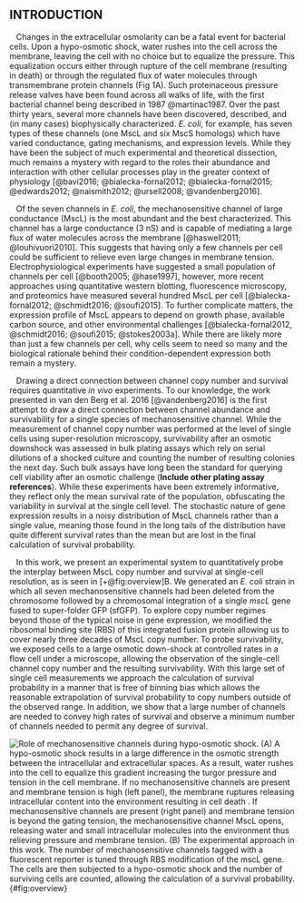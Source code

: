 
## INTRODUCTION
 &nbsp;&nbsp; Changes in the extracellular osmolarity can be a fatal event for bacterial
cells. Upon a hypo-osmotic shock, water rushes into the cell across
the membrane, leaving the cell with no choice but to equalize the pressure.
This equalization occurs either through rupture of the cell membrane
(resulting in death) or through the regulated flux of water molecules through
transmembrane protein channels (Fig 1A). Such proteinaceous pressure release
valves have been found across all walks of life, with the first bacterial
channel being described in 1987 @martinac1987. Over the past thirty years,
several more channels have been discovered, described, and (in many cases)
biophysically characterized. *E. coli*, for example, has seven types of these
channels (one MscL and six MscS homologs) which have varied conductance,
gating mechanisms, and expression levels. While they have been the subject of
much experimental and theoretical dissection, much remains a mystery with
regard to the roles their abundance and interaction with other cellular
processes play in the greater context of physiology [@bavi2016;
@bialecka-fornal2012; @bialecka-fornal2015; @edwards2012; @naismith2012;
@ursell2008; @vandenberg2016].

&nbsp; &nbsp;Of the seven channels in *E. coli*, the mechanosensitive channel of large
conductance (MscL) is the most abundant and the best characterized. This
channel has a large conductance (3 nS) and is capable of mediating a large
flux of water molecules across the membrane [@haswell2011; @louhivuori2010].
This suggests that having only a few channels per cell could be sufficient to
relieve even large changes in membrane tension. Electrophysiological
experiments have suggested a small population of channels per cell
[@booth2005; @hase1997], however, more recent approaches using quantitative
western blotting, fluorescence microscopy, and proteomics have measured
several hundred MscL per cell [@bialecka-fornal2012;
@schmidt2016; @soufi2015]. To further complicate matters, the expression
profile of MscL appears to depend on growth phase, available carbon source,
and other environmental challenges [@bialecka-fornal2012, @schmidt2016;
@soufi2015; @stokes2003a]. While there are likely more than just a few
channels per cell, why cells seem to need so many and the biological
rationale behind their condition-dependent expression both remain a mystery.

&nbsp; &nbsp;Drawing a direct connection between channel copy number and survival requires
quantitative *in vivo* experiments. To our knowledge, the work presented in
van den Berg et al. 2016 [@vandenberg2016] is the first attempt to draw a
direct connection between channel abundance and survivability for a single species of mechanosensitive channel. While the measurement of channel copy number was performed at the level of single cells using super-resolution microscopy, survivability after an osmotic downshock was assessed in bulk plating assays which rely on serial dilutions of a shocked culture and counting the number of resulting colonies the next day. Such bulk assays have long been the standard for querying cell viability after an osmotic challenge (**Include other plating assay references**). While these experiments have been extremely informative, they reflect only the mean survival rate of the population, obfuscating the variability in survival at the single cell level. The stochastic nature
of gene expression results in a noisy distribution of MscL channels
rather than a single value, meaning those found in the long tails of the
distribution have quite different survival rates than the mean but are
lost in the final calculation of survival probability.

&nbsp; &nbsp;In this work, we present an experimental system to quantitatively probe
the interplay between MscL copy number and survival at single-cell
resolution, as is seen in [+@fig:overview]B. We generated an *E. coli* strain in
which all seven mechanosensitive channels had been deleted from the
chromosome followed by a chromosomal integration of a single *mscL* gene
fused to super-folder GFP (sfGFP). To explore copy number regimes beyond
those of the typical noise in gene expression, we modified the ribosomal
binding site (RBS) of this integrated fusion protein allowing us to
cover nearly three decades of MscL copy number. To probe survivability,
we exposed cells to a large osmotic down-shock at controlled rates in a
flow cell under a microscope, allowing the observation of the
single-cell channel copy number and the resulting survivability. With
this large set of single cell measurements we approach the calculation
of survival probability in a manner that is free of binning bias which
allows the reasonable extrapolation of survival probability to copy
numbers outside of the observed range. In addition, we show that a large
number of channels are needed to convey high rates of survival and
observe a minimum number of channels needed to permit any degree of
survival.

![**Role of mechanosensitive channels during hypo-osmotic
shock.** (A) A hypo-osmotic shock results in a large difference in the osmotic strength between the intracellular and extracellular spaces. As a result, water rushes into the cell to equalize this gradient increasing the turgor pressure and tension in the cell membrane.
If no mechanosensitive channels are present and membrane tension is high
(left panel), the membrane ruptures releasing intracellular content into the environment resulting in  cell death . If
mechanosensitive channels are present (right panel) and membrane tension
is beyond the gating tension, the mechanosensitive channel MscL opens,
releasing water and small intracellular molecules into the environment
thus relieving pressure and membrane tension. (B) The experimental
approach in this work. The number of mechanosensitive channels tagged
with a fluorescent reporter is tuned through RBS modification of the
*mscL* gene. The cells are then subjected to a hypo-osmotic shock and
the number of surviving cells are counted, allowing the calculation of a
survival probability.](../figs/fig1.png){#fig:overview}
